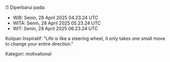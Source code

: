 ⏰ Diperbarui pada:
- WIB: Senin, 28 April 2025 04.23.24 UTC
- WITA: Senin, 28 April 2025 05.23.24 UTC
- WIT: Senin, 28 April 2025 06.23.24 UTC

Kutipan Inspiratif:
"Life is like a steering wheel, it only takes one small move to change your entire direction."


Kategori: motivational

